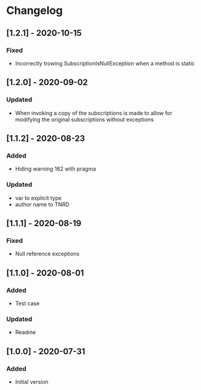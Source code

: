 # Changelog

## [1.2.1] - 2020-10-15

### Fixed
- Incorrectly trowing SubscriptionIsNullException when a method is static

## [1.2.0] - 2020-09-02

### Updated
- When invoking a copy of the subscriptions is made to allow for modifying the original subscriptions without exceptions

## [1.1.2] - 2020-08-23

### Added
- Hiding warning 162 with pragma

### Updated
- var to explicit type
- author name to TNRD

## [1.1.1] - 2020-08-19

### Fixed
- Null reference exceptions

## [1.1.0] - 2020-08-01

### Added
- Test case

### Updated
- Readme

## [1.0.0] - 2020-07-31

### Added
- Initial version
